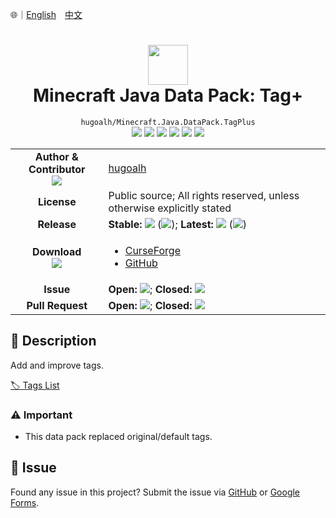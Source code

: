 🌐｜[English](./README.md)　[中文](./README.zh-hant.md)

# <div align="center"><img src="https://i.imgur.com/s4ms8Qv.png" height="64px" /><br />Minecraft Java Data Pack: Tag+</div>

<div align="center">
  <code>hugoalh/Minecraft.Java.DataPack.TagPlus</code><br />
  <img src="https://img.shields.io/github/languages/count/hugoalh/Minecraft.Java.DataPack.TagPlus?style=flat-square&logo=github" />
  <img src="https://img.shields.io/github/languages/top/hugoalh/Minecraft.Java.DataPack.TagPlus?style=flat-square&logo=github" />
  <img src="https://img.shields.io/github/repo-size/hugoalh/Minecraft.Java.DataPack.TagPlus?style=flat-square&logo=github" />
  <img src="https://img.shields.io/github/watchers/hugoalh/Minecraft.Java.DataPack.TagPlus?style=flat-square&logo=github" />
  <img src="https://img.shields.io/github/stars/hugoalh/Minecraft.Java.DataPack.TagPlus?style=flat-square&logo=github" />
  <img src="https://img.shields.io/github/forks/hugoalh/Minecraft.Java.DataPack.TagPlus?style=flat-square&logo=github" />
</div>

<table>
  <tr>
    <td align="center">
      <b>Author & Contributor</b><br />
      <img src="https://img.shields.io/github/contributors/hugoalh/Minecraft.Java.DataPack.TagPlus?style=flat-square&color=000000&label=%20" />
    </td>
    <td><a href="https://github.com/hugoalh">hugoalh</a></td>
  </tr>
  <tr>
    <td align="center"><b>License</b></td>
    <td>Public source; All rights reserved, unless otherwise explicitly stated</td>
  </tr>
  <tr>
    <td align="center"><b>Release</b></td>
    <td>
      <b>Stable: </b><img src="https://img.shields.io/github/release/hugoalh/Minecraft.Java.DataPack.TagPlus?style=flat-square&color=000000&label=%20" /> (<img src="https://img.shields.io/github/release-date/hugoalh/Minecraft.Java.DataPack.TagPlus?style=flat-square&color=000000&label=%20" />); <b>Latest: </b><img src="https://img.shields.io/github/release/hugoalh/Minecraft.Java.DataPack.TagPlus?include_prereleases&style=flat-square&color=000000&label=%20" /> (<img src="https://img.shields.io/github/release-date-pre/hugoalh/Minecraft.Java.DataPack.TagPlus?style=flat-square&color=000000&label=%20" />)
    </td>
  </tr>
  <tr>
    <td align="center">
      <b>Download</b><br />
      <img src="https://img.shields.io/github/downloads/hugoalh/Minecraft.Java.DataPack.TagPlus/total?style=flat-square&color=000000&label=%20" />
    </td>
    <td><ul>
      <li><a href="https://www.curseforge.com/minecraft/customization/tagplus">CurseForge</a></li>
      <li><a href="https://github.com/hugoalh/Minecraft.Java.DataPack.TagPlus/releases">GitHub</a></li>
    </ul></td>
  </tr>
  <tr>
    <td align="center"><b>Issue</b></td>
    <td>
      <b>Open: </b><img src="https://img.shields.io/github/issues-raw/hugoalh/Minecraft.Java.DataPack.TagPlus?style=flat-square&color=000000&label=%20" />; <b>Closed: </b><img src="https://img.shields.io/github/issues-closed-raw/hugoalh/Minecraft.Java.DataPack.TagPlus?style=flat-square&color=000000&label=%20" />
    </td>
  </tr>
  <tr>
    <td align="center"><b>Pull Request</b></td>
    <td>
      <b>Open: </b><img src="https://img.shields.io/github/issues-pr-raw/hugoalh/Minecraft.Java.DataPack.TagPlus?style=flat-square&color=000000&label=%20" />; <b>Closed: </b><img src="https://img.shields.io/github/issues-pr-closed-raw/hugoalh/Minecraft.Java.DataPack.TagPlus?style=flat-square&color=000000&label=%20" />
    </td>
  </tr>
</table>

## 📜 Description

Add and improve tags.

[🏷 Tags List](https://github.com/hugoalh/Minecraft.Java.DataPack.TagPlus/wiki)

### ⚠ Important

- This data pack replaced original/default tags.

## 🐛 Issue

Found any issue in this project? Submit the issue via [GitHub](https://github.com/hugoalh/Minecraft.Java.DataPack.TagPlus/issues) or [Google Forms](https://docs.google.com/forms/d/e/1FAIpQLSf7THj4zWMeT5vC4Hs3dx9nZLzUy0Tn7bS3unExHTw13g0ZuA/viewform?usp=sf_link).
